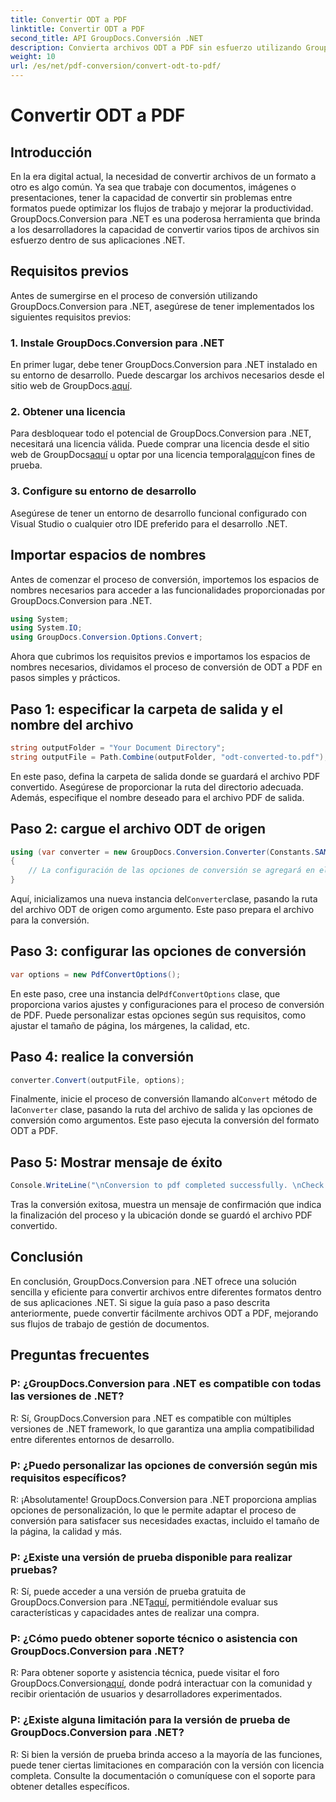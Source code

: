 ```yaml
---
title: Convertir ODT a PDF
linktitle: Convertir ODT a PDF
second_title: API GroupDocs.Conversión .NET
description: Convierta archivos ODT a PDF sin esfuerzo utilizando GroupDocs.Conversion para .NET. Optimice sus flujos de trabajo de gestión de documentos con facilidad.
weight: 10
url: /es/net/pdf-conversion/convert-odt-to-pdf/
---
```


# Convertir ODT a PDF

## Introducción
En la era digital actual, la necesidad de convertir archivos de un formato a otro es algo común. Ya sea que trabaje con documentos, imágenes o presentaciones, tener la capacidad de convertir sin problemas entre formatos puede optimizar los flujos de trabajo y mejorar la productividad. GroupDocs.Conversion para .NET es una poderosa herramienta que brinda a los desarrolladores la capacidad de convertir varios tipos de archivos sin esfuerzo dentro de sus aplicaciones .NET.
## Requisitos previos
Antes de sumergirse en el proceso de conversión utilizando GroupDocs.Conversion para .NET, asegúrese de tener implementados los siguientes requisitos previos:
### 1. Instale GroupDocs.Conversion para .NET
En primer lugar, debe tener GroupDocs.Conversion para .NET instalado en su entorno de desarrollo. Puede descargar los archivos necesarios desde el sitio web de GroupDocs.[aquí](https://releases.groupdocs.com/conversion/net/).
### 2. Obtener una licencia
 Para desbloquear todo el potencial de GroupDocs.Conversion para .NET, necesitará una licencia válida. Puede comprar una licencia desde el sitio web de GroupDocs[aquí](https://purchase.groupdocs.com/buy) u optar por una licencia temporal[aquí](https://purchase.groupdocs.com/temporary-license/)con fines de prueba.
### 3. Configure su entorno de desarrollo
Asegúrese de tener un entorno de desarrollo funcional configurado con Visual Studio o cualquier otro IDE preferido para el desarrollo .NET.

## Importar espacios de nombres
Antes de comenzar el proceso de conversión, importemos los espacios de nombres necesarios para acceder a las funcionalidades proporcionadas por GroupDocs.Conversion para .NET.
```csharp
using System;
using System.IO;
using GroupDocs.Conversion.Options.Convert;
```

Ahora que cubrimos los requisitos previos e importamos los espacios de nombres necesarios, dividamos el proceso de conversión de ODT a PDF en pasos simples y prácticos.
## Paso 1: especificar la carpeta de salida y el nombre del archivo
```csharp
string outputFolder = "Your Document Directory";
string outputFile = Path.Combine(outputFolder, "odt-converted-to.pdf");
```
En este paso, defina la carpeta de salida donde se guardará el archivo PDF convertido. Asegúrese de proporcionar la ruta del directorio adecuada. Además, especifique el nombre deseado para el archivo PDF de salida.
## Paso 2: cargue el archivo ODT de origen
```csharp
using (var converter = new GroupDocs.Conversion.Converter(Constants.SAMPLE_ODT))
{
    // La configuración de las opciones de conversión se agregará en el siguiente paso.
}
```
 Aquí, inicializamos una nueva instancia del`Converter`clase, pasando la ruta del archivo ODT de origen como argumento. Este paso prepara el archivo para la conversión.
## Paso 3: configurar las opciones de conversión
```csharp
var options = new PdfConvertOptions();
```
 En este paso, cree una instancia del`PdfConvertOptions` clase, que proporciona varios ajustes y configuraciones para el proceso de conversión de PDF. Puede personalizar estas opciones según sus requisitos, como ajustar el tamaño de página, los márgenes, la calidad, etc.
## Paso 4: realice la conversión
```csharp
converter.Convert(outputFile, options);
```
 Finalmente, inicie el proceso de conversión llamando al`Convert` método de la`Converter` clase, pasando la ruta del archivo de salida y las opciones de conversión como argumentos. Este paso ejecuta la conversión del formato ODT a PDF.
## Paso 5: Mostrar mensaje de éxito
```csharp
Console.WriteLine("\nConversion to pdf completed successfully. \nCheck output in {0}", outputFolder);
```
Tras la conversión exitosa, muestra un mensaje de confirmación que indica la finalización del proceso y la ubicación donde se guardó el archivo PDF convertido.

## Conclusión
En conclusión, GroupDocs.Conversion para .NET ofrece una solución sencilla y eficiente para convertir archivos entre diferentes formatos dentro de sus aplicaciones .NET. Si sigue la guía paso a paso descrita anteriormente, puede convertir fácilmente archivos ODT a PDF, mejorando sus flujos de trabajo de gestión de documentos.
## Preguntas frecuentes
### P: ¿GroupDocs.Conversion para .NET es compatible con todas las versiones de .NET?
R: Sí, GroupDocs.Conversion para .NET es compatible con múltiples versiones de .NET framework, lo que garantiza una amplia compatibilidad entre diferentes entornos de desarrollo.
### P: ¿Puedo personalizar las opciones de conversión según mis requisitos específicos?
R: ¡Absolutamente! GroupDocs.Conversion para .NET proporciona amplias opciones de personalización, lo que le permite adaptar el proceso de conversión para satisfacer sus necesidades exactas, incluido el tamaño de la página, la calidad y más.
### P: ¿Existe una versión de prueba disponible para realizar pruebas?
 R: Sí, puede acceder a una versión de prueba gratuita de GroupDocs.Conversion para .NET[aquí](https://releases.groupdocs.com/), permitiéndole evaluar sus características y capacidades antes de realizar una compra.
### P: ¿Cómo puedo obtener soporte técnico o asistencia con GroupDocs.Conversion para .NET?
 R: Para obtener soporte y asistencia técnica, puede visitar el foro GroupDocs.Conversion[aquí](https://forum.groupdocs.com/c/conversion/11), donde podrá interactuar con la comunidad y recibir orientación de usuarios y desarrolladores experimentados.
### P: ¿Existe alguna limitación para la versión de prueba de GroupDocs.Conversion para .NET?
R: Si bien la versión de prueba brinda acceso a la mayoría de las funciones, puede tener ciertas limitaciones en comparación con la versión con licencia completa. Consulte la documentación o comuníquese con el soporte para obtener detalles específicos.